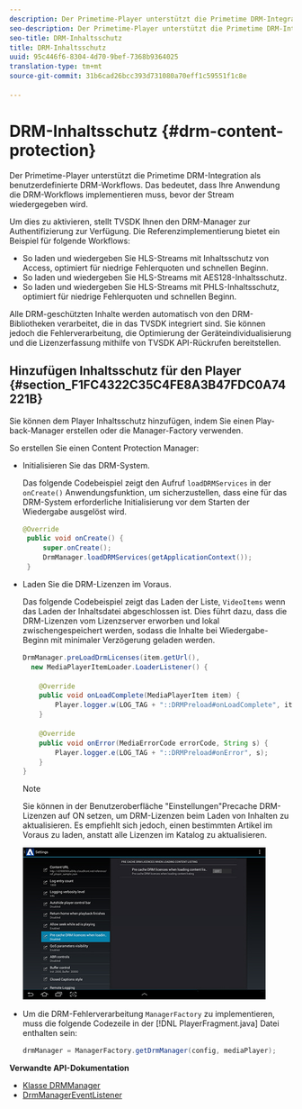 ```yaml
---
description: Der Primetime-Player unterstützt die Primetime DRM-Integration als benutzerdefinierte DRM-Workflows. Das bedeutet, dass Ihre Anwendung die DRM-Workflows implementieren muss, bevor der Stream wiedergegeben wird.
seo-description: Der Primetime-Player unterstützt die Primetime DRM-Integration als benutzerdefinierte DRM-Workflows. Das bedeutet, dass Ihre Anwendung die DRM-Workflows implementieren muss, bevor der Stream wiedergegeben wird.
seo-title: DRM-Inhaltsschutz
title: DRM-Inhaltsschutz
uuid: 95c446f6-8304-4d70-9bef-7368b9364025
translation-type: tm+mt
source-git-commit: 31b6cad26bcc393d731080a70eff1c59551f1c8e

---
```



# DRM-Inhaltsschutz {#drm-content-protection}

Der Primetime-Player unterstützt die Primetime DRM-Integration als benutzerdefinierte DRM-Workflows. Das bedeutet, dass Ihre Anwendung die DRM-Workflows implementieren muss, bevor der Stream wiedergegeben wird.

Um dies zu aktivieren, stellt TVSDK Ihnen den DRM-Manager zur Authentifizierung zur Verfügung. Die Referenzimplementierung bietet ein Beispiel für folgende Workflows:

* So laden und wiedergeben Sie HLS-Streams mit Inhaltsschutz von Access, optimiert für niedrige Fehlerquoten und schnellen Beginn.
* So laden und wiedergeben Sie HLS-Streams mit AES128-Inhaltsschutz.
* So laden und wiedergeben Sie HLS-Streams mit PHLS-Inhaltsschutz, optimiert für niedrige Fehlerquoten und schnellen Beginn.

Alle DRM-geschützten Inhalte werden automatisch von den DRM-Bibliotheken verarbeitet, die in das TVSDK integriert sind. Sie können jedoch die Fehlerverarbeitung, die Optimierung der Geräteindividualisierung und die Lizenzerfassung mithilfe von TVSDK API-Rückrufen bereitstellen.

## Hinzufügen Inhaltsschutz für den Player {#section_F1FC4322C35C4FE8A3B47FDC0A74221B}

Sie können dem Player Inhaltsschutz hinzufügen, indem Sie einen Play-back-Manager erstellen oder die Manager-Factory verwenden.

So erstellen Sie einen Content Protection Manager:

* Initialisieren Sie das DRM-System.

   Das folgende Codebeispiel zeigt den Aufruf `loadDRMServices` in der `onCreate()` Anwendungsfunktion, um sicherzustellen, dass eine für das DRM-System erforderliche Initialisierung vor dem Starten der Wiedergabe ausgelöst wird.

   ```java
   @Override 
    public void onCreate() { 
        super.onCreate();  
        DrmManager.loadDRMServices(getApplicationContext()); 
    }
   ```

* Laden Sie die DRM-Lizenzen im Voraus.

   Das folgende Codebeispiel zeigt das Laden der Liste, `VideoItems` wenn das Laden der Inhaltsdatei abgeschlossen ist. Dies führt dazu, dass die DRM-Lizenzen vom Lizenzserver erworben und lokal zwischengespeichert werden, sodass die Inhalte bei Wiedergabe-Beginn mit minimaler Verzögerung geladen werden.

   ```java
   DrmManager.preLoadDrmLicenses(item.getUrl(),  
     new MediaPlayerItemLoader.LoaderListener() { 
   
       @Override 
       public void onLoadComplete(MediaPlayerItem item) { 
           Player.logger.w(LOG_TAG + "::DRMPreload#onLoadComplete", item.getResource().getUrl()); 
       } 
   
       @Override 
       public void onError(MediaErrorCode errorCode, String s) { 
           Player.logger.e(LOG_TAG + "::DRMPreload#onError", s); 
       } 
   } 
   ```

   >[!NOTE]
   >
   >Sie können in der Benutzeroberfläche &quot;Einstellungen&quot;Precache DRM-Lizenzen auf ON setzen, um DRM-Lizenzen beim Laden von Inhalten zu aktualisieren. Es empfiehlt sich jedoch, einen bestimmten Artikel im Voraus zu laden, anstatt alle Lizenzen im Katalog zu aktualisieren.
   >
   >![](assets/precache-drm-licenses.jpg)

* Um die DRM-Fehlerverarbeitung `ManagerFactory` zu implementieren, muss die folgende Codezeile in der [!DNL PlayerFragment.java] Datei enthalten sein:

   ```java
   drmManager = ManagerFactory.getDrmManager(config, mediaPlayer);
   ```

**Verwandte API-Dokumentation**

* [Klasse DRMManager](https://help.adobe.com/en_US/primetime/api/reference_implementation/android/javadoc/com/adobe/primetime/reference/manager/DrmManager.html)
* [DrmManagerEventListener](https://help.adobe.com/en_US/primetime/api/reference_implementation/android/javadoc/com/adobe/primetime/reference/manager/DrmManager.DrmManagerEventListener.html)